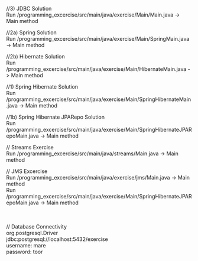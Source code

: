 //3) JDBC Solution <br />
Run /programming_excercise/src/main/java/exercise/Main/Main.java
-> Main method

//2a) Spring Solution <br />
Run /programming_excercise/src/main/java/exercise/Main/SpringMain.java
-> Main method

//2b) Hibernate Solution <br />
Run /programming_excercise/src/main/java/exercise/Main/HibernateMain.java
-> Main method

//1) Spring Hibernate Solution <br />
Run /programming_excercise/src/main/java/exercise/Main/SpringHibernateMain.java
-> Main method

//1b) Spring Hibernate JPARepo Solution <br />
Run /programming_excercise/src/main/java/exercise/Main/SpringHibernateJPARepoMain.java
-> Main method

// Streams Exercise <br />
Run /programming_excercise/src/main/java/streams/Main.java
-> Main method

// JMS Excercise <br />
Run /programming_excercise/src/main/java/exercise/jms/Main.java
-> Main method <br />
Run /programming_excercise/src/main/java/exercise/Main/SpringHibernateJPARepoMain.java
-> Main method

<br /> <br />
// Database Connectivity <br />
org.postgresql.Driver <br />
jdbc:postgresql://localhost:5432/exercise <br />
username: mare <br />
password: toor <br />
